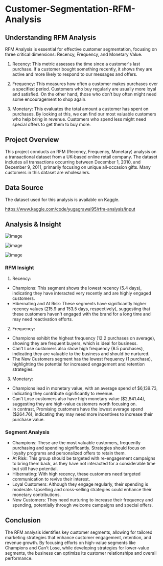 # Customer-Segmentation-RFM-Analysis

## Understanding RFM Analysis

RFM Analysis is essential for effective customer segmentation, focusing on three critical dimensions: Recency, Frequency, and Monetary Value.

1. Recency: This metric assesses the time since a customer's last purchase. If a customer bought something recently, it shows they are active and more likely to respond to our messages and offers.

2. Frequency: This measures how often a customer makes purchases over a specified period. Customers who buy regularly are usually more loyal and satisfied. On the other hand, those who don’t buy often might need some encouragement to shop again.

3. Monetary: This evaluates the total amount a customer has spent on purchases. By looking at this, we can find our most valuable customers who help bring in revenue. Customers who spend less might need special offers to get them to buy more.

## Project Overview

This project conducts an RFM (Recency, Frequency, Monetary) analysis on a transactional dataset from a UK-based online retail company. The dataset includes all transactions occurring between December 1, 2010, and December 9, 2011, primarily focusing on unique all-occasion gifts. Many customers in this dataset are wholesalers.

## Data Source

The dataset used for this analysis is available on Kaggle.

https://www.kaggle.com/code/yugagrawal95/rfm-analysis/input

## Analysis & Insight

![image](https://github.com/user-attachments/assets/41feab06-949d-4009-8e5c-57fbae5e88c8)

![image](https://github.com/user-attachments/assets/d9bcf493-e901-4bfc-9aec-a53c70d5692c)

![image](https://github.com/user-attachments/assets/1dc812cc-2467-4107-a563-43288ba9a276)

### RFM Insight

1. Recency:
- Champions: This segment shows the lowest recency (5.4 days), indicating they have interacted very recently and are highly engaged customers.
- Hibernating and At Risk: These segments have significantly higher recency values (215.9 and 153.5 days, respectively), suggesting that these customers haven't engaged with the brand for a long time and may need reactivation efforts.

2. Frequency:
- Champions exhibit the highest frequency (12.2 purchases on average), showing they are frequent buyers, which is ideal for business.
- Can't Lose customers also show high frequency (8.5 purchases), indicating they are valuable to the business and should be nurtured.
- The New Customers segment has the lowest frequency (1 purchase), highlighting the potential for increased engagement and retention strategies.

3. Monetary:
- Champions lead in monetary value, with an average spend of $6,139.73, indicating they contribute significantly to revenue.
- Can't Lose customers also have high monetary value ($2,841.44), suggesting they are high-value customers worth focusing on.
- In contrast, Promising customers have the lowest average spend ($264.76), indicating they may need more incentives to increase their purchase value.

### Segment Analysis

- Champions: These are the most valuable customers, frequently purchasing and spending significantly. Strategies should focus on loyalty programs and personalized offers to retain them.
- At Risk: This group should be targeted with re-engagement campaigns to bring them back, as they have not interacted for a considerable time but still have potential.
- Hibernating: With high recency, these customers need targeted communication to revive their interest.
- Loyal Customers: Although they engage regularly, their spending is moderate. Upselling and cross-selling strategies could enhance their monetary contributions.
- New Customers: They need nurturing to increase their frequency and spending, potentially through welcome campaigns and special offers.

## Conclusion

The RFM analysis identifies key customer segments, allowing for tailored marketing strategies that enhance customer engagement, retention, and revenue growth. By focusing efforts on high-value segments like Champions and Can't Lose, while developing strategies for lower-value segments, the business can optimize its customer relationships and overall performance.




